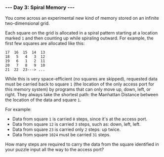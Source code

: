 ### --- Day 3: Spiral Memory ---
You come across an experimental new kind of memory stored on an infinite two-dimensional grid.

Each square on the grid is allocated in a spiral pattern starting at a location marked `1` and then counting up while spiraling outward. For example, the first few squares are allocated like this:

`17  16  15  14  13`<br>
`18   5   4   3  12`<br>
`19   6   1   2  11`<br>
`20   7   8   9  10`<br>
`21  22  23---> ...`

While this is very space-efficient (no squares are skipped), requested data must be carried back to square `1` (the location of the only access port for this memory system) by programs that can only move up, down, left, or right. They always take the shortest path: the Manhattan Distance between the location of the data and square `1`.

For example:

+ Data from square `1` is carried `0` steps, since it's at the access port.
+ Data from square `12` is carried `3` steps, such as: down, left, left.
+ Data from square `23` is carried only `2` steps: up twice.
+ Data from square `1024` must be carried `31` steps.

How many steps are required to carry the data from the square identified in your puzzle input all the way to the access port?
